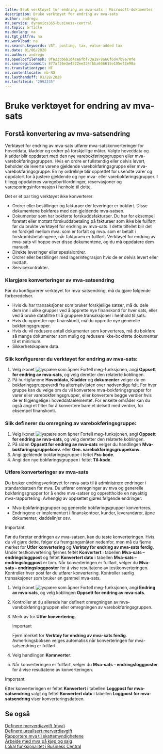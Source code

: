 ```yaml
---
title: Bruk verktøyet for endring av mva-sats | Microsoft-dokumenter
description: Bruke verktøyet for endring av mva-sats
author: andregu
ms.service: dynamics365-business-central
ms.topic: article
ms.devlang: na
ms.tgt_pltfrm: na
ms.workload: na
ms.search.keywords: VAT, posting, tax, value-added tax
ms.date: 01/06/2020
ms.author: andregu
ms.openlocfilehash: 0fe23bb6b1d4ce6fbf73a1978a66f6d47b8e78fe
ms.sourcegitcommit: 877af26e3e4522ee234fbba606615e105ef3e90a
ms.translationtype: HT
ms.contentlocale: nb-NO
ms.lasthandoff: 01/28/2020
ms.locfileid: "2992235"
---
```

# <a name="use-the-vat-rate-change-tool"></a>Bruke verktøyet for endring av mva-sats

## <a name="understanding-the-vat-rate-conversion-process"></a>Forstå konvertering av mva-satsendring  
Verktøyet for endring av mva-sats utfører mva-satskonverteringer for hoveddata, kladder og ordrer på forskjellige måter. Valgte hoveddata og kladder blir oppdatert med den nye varebokføringsgruppen eller mva-varebokføringsgruppen. Hvis en ordre er fullstendig eller delvis levert, beholder de leverte varene gjeldende varebokføringsgruppe eller mva-varebokføringsgruppe. En ny ordrelinje blir opprettet for usendte varer og oppdatert for å justere gjeldende og nye mva- eller varebokføringsgrupper. I tillegg oppdateres varegebyrtilordninger, reservasjoner og varesporingsinformasjon i henhold til dette.  

Det er et par ting verktøyet ikke konverterer:

* Ordrer eller bestillinger og fakturaer der leveringer er bokført. Disse dokumentene bokføres med den gjeldende mva-satsen.  
* Dokumenter som har bokførte forskuddsfakturaer. Du har for eksempel foretatt eller mottatt forskuddsbetaling på fakturaer som ikke ble fullført før du brukte verktøyet for endring av mva-sats. I dette tilfellet blir det en forskjell mellom mva. som er forfalt og mva. som er betalt i forskuddsbetalingene, når fakturaen er fullført. Verktøyet for endring av mva-sats vil hoppe over disse dokumentene, og du må oppdatere dem manuelt.  
* Direkte leveringer eller spesialordrer.  
* Ordrer eller bestillinger med lagerintegrasjon hvis de er delvis levert eller mottatt.  
* Servicekontrakter.  

### <a name="to-prepare-vat-rate-change-conversions"></a>Klargjøre konverteringer av mva-satsendring  
Før du konfigurerer verktøyet for mva-satsendring, må du gjøre følgende forberedelser.

* Hvis du har transaksjoner som bruker forskjellige satser, må du dele dem inn i ulike grupper ved å opprette nye finanskonti for hver sats, eller ved å bruke datafiltre til å gruppere transaksjoner i henhold til sats.  
* Hvis du oppretter nye finanskonti, må du opprette nye generelle bokføringsgrupper.  
* Hvis du vil redusere antall dokumenter som konverteres, må du bokføre så mange dokumenter som mulig og redusere ikke-bokførte dokumenter til et minimum.  
* Sikkerhetskopiere data.

### <a name="to-set-up-the-vat-rate-change-tool"></a>Slik konfigurerer du verktøyet for endring av mva-sats:  
1. Velg ikonet ![lyspære som åpner Fortell meg-funksjonen](media/ui-search/search_small.png "Fortell hva du vil gjøre"), angi **Oppsett for endring av mva-sats**, og velg deretter den relaterte koblingen.  
2. På hurtigfanene **Hoveddata**, **Kladder** og **dokumenter** velger du en bokføringsgruppeverdi fra alternativlisten over nødvendige felt. For hver gruppe kan du velge om du vil konvertere mva-bokføringsgrupper for varer eller varebokføringsgrupper, eller konvertere begge verdier hvis de er tilgjengelige i hoveddataelementet. For enkelte områder kan du også angi et filter for å konvertere bare et delsett med verdier, for eksempel finanskonti. 

### <a name="to-set-up-product-posting-group-conversion"></a>Slik definerer du omregning av varebokføringsgruppe:  
1. Velg ikonet ![lyspære som åpner Fortell meg-funksjonen](media/ui-search/search_small.png "Fortell hva du vil gjøre"), angi **Oppsett for endring av mva-sats**, og velg deretter den relaterte koblingen.  
2. På siden **Oppsett for endring av mva-sats** velger du handlingen **Mva-bokføringsgruppekonv.** eller **Gen. varebokføringsgruppekonv.**  
3. Angi gjeldende bokføringsgruppe i feltet **Fra-kode**.  
4. Angi den nye bokføringsgruppen i feltet **Til-kode**.  

### <a name="to-perform-vat-rate-change-conversion"></a>Utføre konverteringer av mva-sats  
Du bruker endringsverktøyet for mva-sats til å administrere endringer i standardsatsen for mva. Du utfører omregninger av mva og generelle bokføringsgrupper for å endre mva-satser og opprettholde en nøyaktig mva-rapportering. Avhengig av oppsettet gjøres følgende endringer:  

* Mva-bokføringsgrupper og generelle bokføringsgrupper konverteres.  
* Endringene er implementert i finanskontoer, kunder, leverandører, åpne dokumenter, kladdelinjer osv.  

> [!IMPORTANT]  
>  Før du foretar endringen av mva-satsen, kan du teste konverteringen. Hvis du vil gjøre dette, følger du fremgangsmåten nedenfor, men må du fjerne merket for **Utfør konvertering** og **Verktøy for endring av mva-sats ferdig**. Under testkonvertering fjernes feltet **Konvertert** i tabellen **Mva-sats – endringsloggpost** og feltet **Konvertert dato** i tabellen **Mva-sats – endringsloggpost** er tom. Når konverteringen er fullført, velger du **Mva-sats – endringsloggposter** for å vise resultatene av testkonverteringen. Kontroller hver post før du utfører konvertering. Kontroller særlig transaksjoner som bruker en gammel mva-sats.     

1. Velg ikonet ![lyspære som åpner Fortell meg-funksjonen](media/ui-search/search_small.png "Fortell hva du vil gjøre"), angi **Endring av mva-sats**, og velg koblingen **Oppsett for endring av mva-sats**.  
2. Kontroller at du allerede har definert omregningen av mva-varebokføringsgruppen eller omregningen av varebokføringsgruppen.  
3. Merk av for **Utfør konvertering**.  

    > [!IMPORTANT]  
    >  Fjern merket for **Verktøy for endring av mva-sats ferdig**. Avmerkingsboksen velges automatisk når konverteringen for mva-satsendring er fullført.  

4. Velg handlingen **Komnverter**.  
5. Når konverteringen er fullført, velger du **Mva-sats – endringsloggposter** for å vise resultatene av konverteringen.  

> [!IMPORTANT]  
>  Etter konverteringen er feltet **Konvertert** i tabellen **Loggpost for mva-satsendring** valgt og feltet **Konvertert dato** i tabellen **Loggpost for mva-satsendring** viser konverteringsdatoen.  
## <a name="see-also"></a>Se også  
[Definere merverdiavgift (mva)](finance-setup-vat.md)  
[Definere urealisert merverdiavgift](finance-setup-unrealized-vat.md)      
[Rapportere mva til skattemyndighetene](finance-how-report-vat.md)  
[Arbeide med mva på kjøp og salg](finance-work-with-vat.md)  
[Lokal funksjonalitet i Business Central](about-localization.md)
